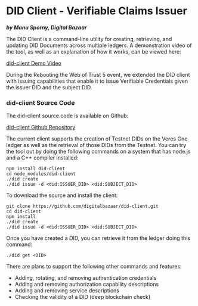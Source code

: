 # DID Client - Verifiable Claims Issuer
***by Manu Sporny, Digital Bazaar***

The DID Client is a command-line
utility for creating, retrieving, and updating DID Documents across
multiple ledgers. A demonstration video of the tool, as well as an
explanation of how it works, can be viewed here:

[did-client Demo Video](https://www.youtube.com/watch?v=tQzQKZKF93w)

During the Rebooting the Web of Trust 5 event, we extended the DID client
with issuing capabilities that enable it to issue Verifiable Credentials
given the issuer DID and the subject DID.

### did-client Source Code

The did-client source code is available on Github:

[did-client Github Repository](https://github.com/digitalbazaar/did-client/tree/issue)

The current client supports the creation of Testnet DIDs on the Veres One
ledger as well as the retrieval of those DIDs from the Testnet. You can
try the tool out by doing the following commands on a system that has
node.js and a C++ compiler installed:

    npm install did-client
    cd node_modules/did-client
    ./did create
    ./did issue -d <did:ISSUER_DID> <did:SUBJECT_DID>

To download the source and install the client:

    git clone https://github.com/digitalbazaar/did-client.git
    cd did-client
    npm install
    ./did create
    ./did issue -d <did:ISSUER_DID> <did:SUBJECT_DID>

Once you have created a DID, you can retrieve it from the ledger doing this
command:

    ./did get <DID>

There are plans to support the following other commands and features:

  * Adding, rotating, and removing authentication credentials
  * Adding and removing authorization capability descriptions
  * Adding and removing service descriptions
  * Checking the validity of a DID (deep blockchain check)
